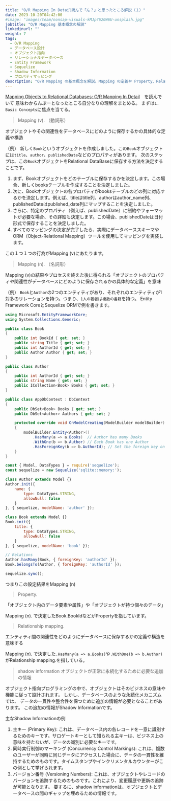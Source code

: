 ```yaml
---
title: "O/R Mapping In Detail読んで「ん？」と思ったところ解説（１）"
date: 2023-10-20T04:42:00
#image: "images/team/nonsap-visuals-kMJp7620W6U-unsplash.jpg"
jobtitle: "O/R Mapping 基本概念の解説"
linkedinurl: ""
weight: 7
tags:
  - O/R Mapping
  - データベース設計
  - オブジェクト指向
  - リレーショナルデータベース
  - Entity Framework
  - Sequelize
  - Shadow Information
  - プロパティマッピング
description: "O/R Mapping の基本概念を解説。Mapping の定義や Property、Relationship mapping、Shadow information を整理し、オブジェクト指向とリレーショナルデータベース間のギャップを埋める手法を具体例とともに紹介します。"
---
```

[Mapping Objects to Relational Databases: O/R Mapping In Detail](http://agiledata.org/essays/mappingObjects.html)　を読んでいて
意味わからんぷーとなったところ自分なりの理解をまとめる。
まずは`1. Basic Concepts`に焦点を当てる。

>Mapping (v). （動詞形）

オブジェクトやその関連性をデータベースにどのように保存するかの具体的な定義や構造

（例）
新しく`Book`というオブジェクトを作成しました。この`Book`オブジェクトには`title`、`author`、`publishedDate`などのプロパティがあります。
次のステップは、この`Book`オブジェクトをRelational DataBaseに保存する方法を決定することです。

1. まず、Bookオブジェクトをどのテーブルに保存するかを決定します。この場合、新しくbooksテーブルを作成することを決定しました。
2. 次に、Bookオブジェクトの各プロパティがbooksテーブルのどの列に対応するかを決定します。例えば、titleはtitle列、authorはauthor_name列、publishedDateはpublished_date列にマップすることを決定しました。
3. さらに、特定のプロパティ（例えば、publishedDate）に制約やフォーマットが必要な場合、その詳細も決定します。この場合、publishedDateは日付形式で保存することを決定しました。
4. すべてのマッピングの決定が完了したら、実際にデータベーススキーマやORM（Object-Relational Mapping）ツールを使用してマッピングを実装します。

この１つ１つの行為がMapping (v)にあたります。

>Mapping (n). （名詞形）

Mapping (v)の結果やプロセスを終えた後に得られる「オブジェクトのプロパティや関連性がデータベースにどのように保存されるかの具体的な定義」を意味

（例）
`Book`と`Author`の2つのエンティティがあり、それぞれのエンティティが1対多のリレーションを持つ。つまり、`1人の著者`は`複数の書籍`を持つ。
Entity Framework CoreとSequelize ORMで例を書きます。

```csharp
using Microsoft.EntityFrameworkCore;
using System.Collections.Generic;

public class Book
{
    public int BookId { get; set; }
    public string Title { get; set; }
    public int AuthorId { get; set; }
    public Author Author { get; set; }
}

public class Author
{
    public int AuthorId { get; set; }
    public string Name { get; set; }
    public ICollection<Book> Books { get; set; }
}

public class AppDbContext : DbContext
{
    public DbSet<Book> Books { get; set; }
    public DbSet<Author> Authors { get; set; }

    protected override void OnModelCreating(ModelBuilder modelBuilder)
    {
        modelBuilder.Entity<Author>()
            .HasMany(a => a.Books)  // Author has many Books
            .WithOne(b => b.Author) // Each Book has one Author
            .HasForeignKey(b => b.AuthorId); // Set the foreign key on Book
    }
}

```

```javascript
const { Model, DataTypes } = require('sequelize');
const sequelize = new Sequelize('sqlite::memory:');

class Author extends Model {}
Author.init({
    name: {
        type: DataTypes.STRING,
        allowNull: false
    }
}, { sequelize, modelName: 'author' });

class Book extends Model {}
Book.init({
    title: {
        type: DataTypes.STRING,
        allowNull: false
    }
}, { sequelize, modelName: 'book' });

// Relations
Author.hasMany(Book, { foreignKey: 'authorId' });
Book.belongsTo(Author, { foreignKey: 'authorId' });

sequelize.sync();

```

つまりこの設定結果をMapping (n)

>Property.

「オブジェクト内のデータ要素や属性」や「オブジェクトが持つ個々のデータ」

Mapping (n). で決定したBook.BookIdなどがPropertyを指しています。

>Relationship mapping.

エンティティ間の関連性をどのようにデータベースに保存するかの定義や構造を意味する

Mapping (n). で決定した`.HasMany(a => a.Books)`や`.WithOne(b => b.Author)`がRelationship mapping.を指している。

> shadow information
オブジェクトが正常に永続化するために必要な追加の情報

オブジェクト指向プログラミングの中で、オブジェクトはそのビジネスの意味や機能に従って設計されます。
しかし、データベースのような永続化メカニズムでは、
データの一貫性や整合性を保つために追加の情報が必要となることがあります。
この追加の情報がShadow Informationです。

主なShadow Informationの例

1. 主キー (Primary Key): これは、データベース内の各レコードを一意に識別するためのキーです。サロゲートキーとして知られる主キーは、ビジネス上の意味を持たないが、データの識別に必要なキーです。
2. 同時実行制御のマーキング (Concurrency Control Markings): これは、複数のユーザーが同時に同じデータにアクセスした場合に、データの一貫性を維持するためのものです。タイムスタンプやインクリメンタルカウンターがこの例として挙げられます。
3. バージョン番号 (Versioning Numbers): これは、オブジェクトやレコードのバージョンを追跡するためのものです。これにより、変更履歴や更新の追跡が可能となります。
要するに、shadow informationは、オブジェクトとデータベースの間のギャップを埋めるための情報です。
